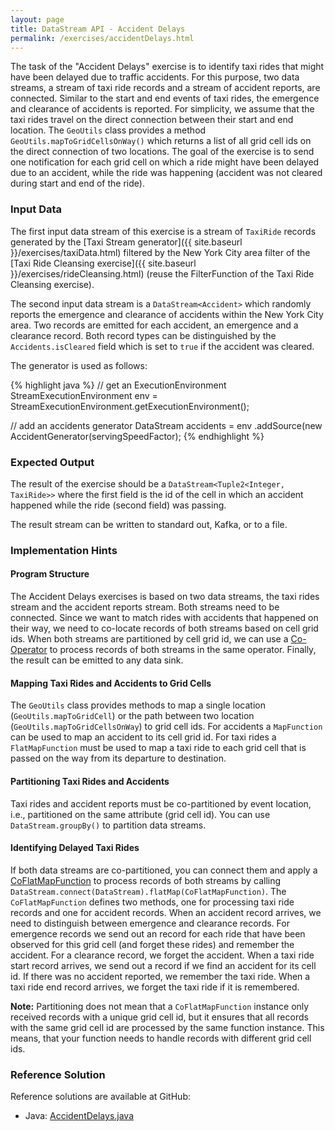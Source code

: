 ```yaml
---
layout: page
title: DataStream API - Accident Delays
permalink: /exercises/accidentDelays.html
---
```


The task of the "Accident Delays" exercise is to identify taxi rides that might have been delayed due to traffic accidents. For this purpose, two data streams, a stream of taxi ride records and a stream of accident reports, are connected. Similar to the start and end events of taxi rides, the emergence and clearance of accidents is reported. For simplicity, we assume that the taxi rides travel on the direct connection between their start and end location. 
The `GeoUtils` class provides a method `GeoUtils.mapToGridCellsOnWay()` which returns a list of all grid cell ids on the direct connection of two locations. The goal of the exercise is to send one notification for each grid cell on which a ride might have been delayed due to an accident, while the ride was happening (accident was not cleared during start and end of the ride).

### Input Data

The first input data stream of this exercise is a stream of `TaxiRide` records generated by the [Taxi Stream generator]({{ site.baseurl }}/exercises/taxiData.html) filtered by the New York City area filter of the [Taxi Ride Cleansing exercise]({{ site.baseurl }}/exercises/rideCleansing.html) (reuse the FilterFunction of the Taxi Ride Cleansing exercise).

The second input data stream is a `DataStream<Accident>` which randomly reports the emergence and clearance of accidents within the New York City area. Two records are emitted for each accident, an emergence and a clearance record. Both record types can be distinguished by the `Accidents.isCleared` field which is set to `true` if the accident was cleared.

The generator is used as follows:

{% highlight java %}
// get an ExecutionEnvironment
StreamExecutionEnvironment env = 
  StreamExecutionEnvironment.getExecutionEnvironment();

// add an accidents generator
DataStream<Accident> accidents = env
	.addSource(new AccidentGenerator(servingSpeedFactor);
{% endhighlight %}

### Expected Output

The result of the exercise should be a `DataStream<Tuple2<Integer, TaxiRide>>` where the first field is the id of the cell in which an accident happened while the ride (second field) was passing.

The result stream can be written to standard out, Kafka, or to a file.

### Implementation Hints

#### Program Structure

The Accident Delays exercises is based on two data streams, the taxi rides stream and the accident reports stream. Both streams need to be connected. Since we want to match rides with accidents that happened on their way, we need to co-locate records of both streams based on cell grid ids. When both streams are partitioned by cell grid id, we can use a [Co-Operator](https://ci.apache.org/projects/flink/flink-docs-release-0.9/apis/streaming_guide.html#co-operators) to process records of both streams in the same operator. Finally, the result can be emitted to any data sink.

#### Mapping Taxi Rides and Accidents to Grid Cells

The `GeoUtils` class provides methods to map a single location (`GeoUtils.mapToGridCell`) or the path between two location (`GeoUtils.mapToGridCellsOnWay`) to grid cell ids. For accidents a `MapFunction` can be used to map an accident to its cell grid id. For taxi rides a `FlatMapFunction` must be used to map a taxi ride to each grid cell that is passed on the way from its departure to destination.

#### Partitioning Taxi Rides and Accidents

Taxi rides and accident reports must be co-partitioned by event location, i.e., partitioned on the same attribute (grid cell id). You can use `DataStream.groupBy()` to partition data streams.

#### Identifying Delayed Taxi Rides

If both data streams are co-partitioned, you can connect them and apply a [CoFlatMapFunction](https://ci.apache.org/projects/flink/flink-docs-release-0.9/apis/streaming_guide.html#co-operators) to process records of both streams by calling `DataStream.connect(DataStream).flatMap(CoFlatMapFunction)`. The `CoFlatMapFunction` defines two methods, one for processing taxi ride records and one for accident records. When an accident record arrives, we need to distinguish between emergence and clearance records. For emergence records we send out an record for each ride that have been observed for this grid cell (and forget these rides) and remember the accident. For a clearance record, we forget the accident. When a taxi ride start record arrives, we send out a record if we find an accident for its cell id. If there was no accident reported, we remember the taxi ride. When a taxi ride end record arrives, we forget the taxi ride if it is remembered.

**Note:** Partitioning does not mean that a `CoFlatMapFunction` instance only received records with a unique grid cell id, but it ensures that all records with the same grid cell id are processed by the same function instance. This means, that your function needs to handle records with different grid cell ids.

### Reference Solution

Reference solutions are available at GitHub:

- Java: [AccidentDelays.java](https://github.com/dataArtisans/flink-training/blob/master/flink-exercises/src/main/java/com/dataArtisans/flinkTraining/exercises/dataStreamJava/accidentDelays/AccidentDelays.java)

